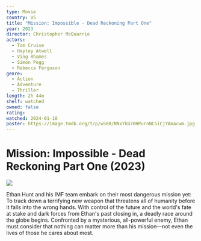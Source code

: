 ```yaml
---
type: Movie
country: US
title: "Mission: Impossible - Dead Reckoning Part One"
year: 2023
director: Christopher McQuarrie
actors:
  - Tom Cruise
  - Hayley Atwell
  - Ving Rhames
  - Simon Pegg
  - Rebecca Ferguson
genre:
  - Action
  - Adventure
  - Thriller
length: 2h 44m
shelf: watched
owned: false
rating:
watched: 2024-01-10
poster: https://image.tmdb.org/t/p/w500/NNxYkU70HPurnNCSiCjYAmacwm.jpg
---
```


# Mission: Impossible - Dead Reckoning Part One (2023)

![](https://image.tmdb.org/t/p/w500/NNxYkU70HPurnNCSiCjYAmacwm.jpg)

Ethan Hunt and his IMF team embark on their most dangerous mission yet: To track down a terrifying new weapon that threatens all of humanity before it falls into the wrong hands. With control of the future and the world's fate at stake and dark forces from Ethan's past closing in, a deadly race around the globe begins. Confronted by a mysterious, all-powerful enemy, Ethan must consider that nothing can matter more than his mission—not even the lives of those he cares about most.